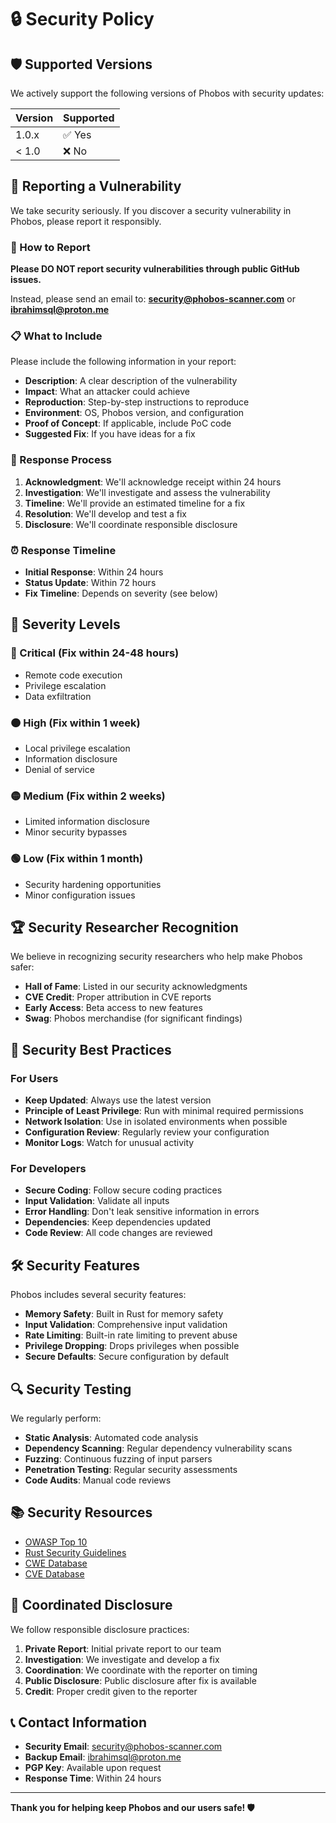 # 🔒 Security Policy

## 🛡️ Supported Versions

We actively support the following versions of Phobos with security updates:

| Version | Supported          |
| ------- | ------------------ |
| 1.0.x   | ✅ Yes             |
| < 1.0   | ❌ No              |

## 🚨 Reporting a Vulnerability

We take security seriously. If you discover a security vulnerability in Phobos, please report it responsibly.

### 📧 How to Report

**Please DO NOT report security vulnerabilities through public GitHub issues.**

Instead, please send an email to: **security@phobos-scanner.com** or **ibrahimsql@proton.me**

### 📋 What to Include

Please include the following information in your report:

- **Description**: A clear description of the vulnerability
- **Impact**: What an attacker could achieve
- **Reproduction**: Step-by-step instructions to reproduce
- **Environment**: OS, Phobos version, and configuration
- **Proof of Concept**: If applicable, include PoC code
- **Suggested Fix**: If you have ideas for a fix

### 🔄 Response Process

1. **Acknowledgment**: We'll acknowledge receipt within 24 hours
2. **Investigation**: We'll investigate and assess the vulnerability
3. **Timeline**: We'll provide an estimated timeline for a fix
4. **Resolution**: We'll develop and test a fix
5. **Disclosure**: We'll coordinate responsible disclosure

### ⏰ Response Timeline

- **Initial Response**: Within 24 hours
- **Status Update**: Within 72 hours
- **Fix Timeline**: Depends on severity (see below)

## 🚩 Severity Levels

### 🔴 Critical (Fix within 24-48 hours)
- Remote code execution
- Privilege escalation
- Data exfiltration

### 🟠 High (Fix within 1 week)
- Local privilege escalation
- Information disclosure
- Denial of service

### 🟡 Medium (Fix within 2 weeks)
- Limited information disclosure
- Minor security bypasses

### 🟢 Low (Fix within 1 month)
- Security hardening opportunities
- Minor configuration issues

## 🏆 Security Researcher Recognition

We believe in recognizing security researchers who help make Phobos safer:

- **Hall of Fame**: Listed in our security acknowledgments
- **CVE Credit**: Proper attribution in CVE reports
- **Early Access**: Beta access to new features
- **Swag**: Phobos merchandise (for significant findings)

## 🔐 Security Best Practices

### For Users

- **Keep Updated**: Always use the latest version
- **Principle of Least Privilege**: Run with minimal required permissions
- **Network Isolation**: Use in isolated environments when possible
- **Configuration Review**: Regularly review your configuration
- **Monitor Logs**: Watch for unusual activity

### For Developers

- **Secure Coding**: Follow secure coding practices
- **Input Validation**: Validate all inputs
- **Error Handling**: Don't leak sensitive information in errors
- **Dependencies**: Keep dependencies updated
- **Code Review**: All code changes are reviewed

## 🛠️ Security Features

Phobos includes several security features:

- **Memory Safety**: Built in Rust for memory safety
- **Input Validation**: Comprehensive input validation
- **Rate Limiting**: Built-in rate limiting to prevent abuse
- **Privilege Dropping**: Drops privileges when possible
- **Secure Defaults**: Secure configuration by default

## 🔍 Security Testing

We regularly perform:

- **Static Analysis**: Automated code analysis
- **Dependency Scanning**: Regular dependency vulnerability scans
- **Fuzzing**: Continuous fuzzing of input parsers
- **Penetration Testing**: Regular security assessments
- **Code Audits**: Manual code reviews

## 📚 Security Resources

- [OWASP Top 10](https://owasp.org/www-project-top-ten/)
- [Rust Security Guidelines](https://anssi-fr.github.io/rust-guide/)
- [CWE Database](https://cwe.mitre.org/)
- [CVE Database](https://cve.mitre.org/)

## 🤝 Coordinated Disclosure

We follow responsible disclosure practices:

1. **Private Report**: Initial private report to our team
2. **Investigation**: We investigate and develop a fix
3. **Coordination**: We coordinate with the reporter on timing
4. **Public Disclosure**: Public disclosure after fix is available
5. **Credit**: Proper credit given to the reporter

## 📞 Contact Information

- **Security Email**: security@phobos-scanner.com
- **Backup Email**: ibrahimsql@proton.me
- **PGP Key**: Available upon request
- **Response Time**: Within 24 hours

---

**Thank you for helping keep Phobos and our users safe! 🛡️**